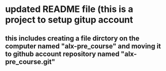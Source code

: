 # updated README file (this is a project to setup gitup account
## this includes creating a file dirctory on the computer named "alx-pre_course" and moving it to github account repository named "alx-pre_course.git"
